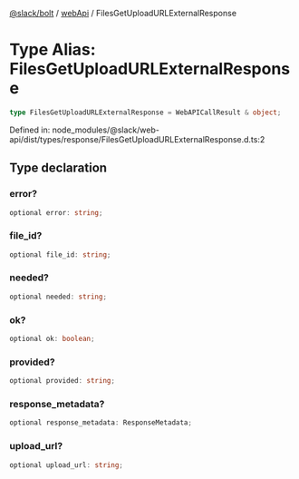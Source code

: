 [@slack/bolt](../../../../index.md) / [webApi](../index.md) / FilesGetUploadURLExternalResponse

# Type Alias: FilesGetUploadURLExternalResponse

```ts
type FilesGetUploadURLExternalResponse = WebAPICallResult & object;
```

Defined in: node\_modules/@slack/web-api/dist/types/response/FilesGetUploadURLExternalResponse.d.ts:2

## Type declaration

### error?

```ts
optional error: string;
```

### file\_id?

```ts
optional file_id: string;
```

### needed?

```ts
optional needed: string;
```

### ok?

```ts
optional ok: boolean;
```

### provided?

```ts
optional provided: string;
```

### response\_metadata?

```ts
optional response_metadata: ResponseMetadata;
```

### upload\_url?

```ts
optional upload_url: string;
```
